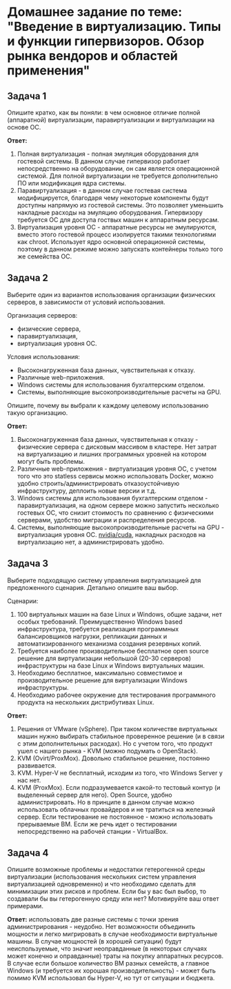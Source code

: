 # Домашнее задание по теме: "Введение в виртуализацию. Типы и функции гипервизоров. Обзор рынка вендоров и областей применения"

## Задача 1

Опишите кратко, как вы поняли: в чем основное отличие полной (аппаратной) виртуализации, паравиртуализации и виртуализации на основе ОС.

**Ответ:**  
1. Полная виртуализация - полная эмуляция оборудования для гостевой системы. В данном случае гипервизор работает непосредственно на оборудовании, он сам является операционной системой. Для полной виртуализации не требуется дополнительно ПО или модификация ядра системы.
2. Паравиртуализация - в данном случае гостевая система модифицируется, благодаря чему некоторые компоненты будут доступны напрямую из гостевой системы. Это позволяет уменьшить накладные расходы на эмуляцию оборудования. Гипервизору требуется ОС для доступа гоствых машин к аппаратным ресурсам.
3. Виртуализация уровня ОС - аппаратные ресурсы не эмулируются, вместо этого гостевой процесс изолируется такими технологиями как chroot. Использует ядро основной операционной системы, поэтому в данном режиме можно запускать контейнеры только того же семейства ОС.

## Задача 2

Выберите один из вариантов использования организации физических серверов, в зависимости от условий использования.

Организация серверов:
- физические сервера,
- паравиртуализация,
- виртуализация уровня ОС.

Условия использования:
- Высоконагруженная база данных, чувствительная к отказу.
- Различные web-приложения.
- Windows системы для использования бухгалтерским отделом.
- Системы, выполняющие высокопроизводительные расчеты на GPU.

Опишите, почему вы выбрали к каждому целевому использованию такую организацию.

**Ответ:**  
1. Высоконагруженная база данных, чувствительная к отказу - физические сервера с дисковым массивом в кластере. Нет затрат на виртуализацию и лишних программных уровней на котором могут быть проблемы.
2. Различные web-приложения - виртуализация уровня ОС, с учетом того что это statless сервисы можно использовать Docker, можно удобно строить/администрировать отказоустойчивую инфраструктуру, деплоить новые версии и т.д.  
3. Windows системы для использования бухгалтерским отделом - паравиртуализация, на одном сервере можно запустить несколько гостевых ОС, что снизит стоимость по сравнению с физическими серверами,  удобство миграции и распределения ресурсов.
4. Системы, выполняющие высокопроизводительные расчеты на GPU  - виртуализация уровня ОС. [nvidia/cuda](https://hub.docker.com/r/nvidia/cuda), накладных расходов на виртуализацию нет, а администрировать удобно.

## Задача 3

Выберите подходящую систему управления виртуализацией для предложенного сценария. Детально опишите ваш выбор.

Сценарии:

1. 100 виртуальных машин на базе Linux и Windows, общие задачи, нет особых требований. Преимущественно Windows based инфраструктура, требуется реализация программных балансировщиков нагрузки, репликации данных и автоматизированного механизма создания резервных копий.
2. Требуется наиболее производительное бесплатное open source решение для виртуализации небольшой (20-30 серверов) инфраструктуры на базе Linux и Windows виртуальных машин.
3. Необходимо бесплатное, максимально совместимое и производительное решение для виртуализации Windows инфраструктуры.
4. Необходимо рабочее окружение для тестирования программного продукта на нескольких дистрибутивах Linux.

**Ответ:**  
1. Решения от VMware (vSphere). При таком количестве виртуальных машин нужно выбирать стабильное проверенное решение (и в связи с этим дополнительных расходах). Но с учетом того, что продукт ушел с нашего рынка - KVM (можно подумать о OpenStack).
2. KVM (Ovirt/ProxMox). Довольно стабильное решение, постоянно развивается.
3. KVM. Hyper-V не бесплатный, исходим из того, что Windows Server у нас нет.
4. KVM (ProxMox). Если подразумевается какой-то тестовый контур (и выделенный сервер для него). Open Source, удобно администрировать. Но в принципе в данном случае можно использовать облачных провайдеров и не тратиться на железный сервер. Если тестирование не постоянное - можно использовать прерываемые ВМ. Если же речь идет о тестировании непосредственно на рабочей станции - VirtualBox.

## Задача 4

Опишите возможные проблемы и недостатки гетерогенной среды виртуализации (использования нескольких систем управления виртуализацией одновременно) и что необходимо сделать для минимизации этих рисков и проблем. Если бы у вас был выбор, то создавали бы вы гетерогенную среду или нет? Мотивируйте ваш ответ примерами.

**Ответ:** использовать две разные системы с точки зрения администрирования - неудобно. Нет возможности объединить мощности и легко мигрировать в случае необходимости виртуальные машины. В случае мощностей (в хорошей ситуации) будут неиспользуемые, что значит неоправданные (в некоторых случаях может конечно и оправданные) траты на покупку аппаратных ресурсов.  
В случае если большое количество ВМ разных семейств, а главное Windows (и требуется их хорошая производительность) - может быть помимо KVM использовал бы Hyper-V, но тут от ситуации и бюджета.
